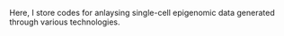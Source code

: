 Here, I store codes for anlaysing single-cell epigenomic data generated through various technologies. 
